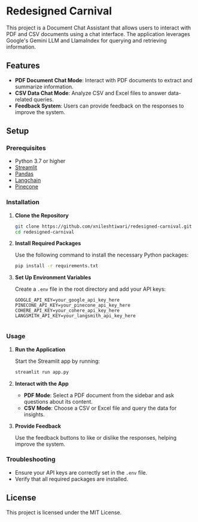 # Redesigned Carnival

This project is a Document Chat Assistant that allows users to interact with PDF and CSV documents using a chat interface. The application leverages Google's Gemini LLM and LlamaIndex for querying and retrieving information.

## Features

- **PDF Document Chat Mode**: Interact with PDF documents to extract and summarize information.
- **CSV Data Chat Mode**: Analyze CSV and Excel files to answer data-related queries.
- **Feedback System**: Users can provide feedback on the responses to improve the system.

## Setup

### Prerequisites

- Python 3.7 or higher
- [Streamlit](https://streamlit.io/)
- [Pandas](https://pandas.pydata.org/)
- [Langchain](https://github.com/hwchase17/langchain)
- [Pinecone](https://www.pinecone.io/)

### Installation

1. **Clone the Repository**

   ```bash
   git clone https://github.com/xnileshtiwari/redesigned-carnival.git
   cd redesigned-carnival
   ```

2. **Install Required Packages**

   Use the following command to install the necessary Python packages:

   ```bash
   pip install -r requirements.txt
   ```

3. **Set Up Environment Variables**

   Create a `.env` file in the root directory and add your API keys:

   ```plaintext
   GOOGLE_API_KEY=your_google_api_key_here
   PINECONE_API_KEY=your_pinecone_api_key_here
   COHERE_API_KEY=your_cohere_api_key_here
   LANGSMITH_API_KEY=your_langsmith_api_key_here
   

   ```

### Usage

1. **Run the Application**

   Start the Streamlit app by running:

   ```bash
   streamlit run app.py
   ```

2. **Interact with the App**

   - **PDF Mode**: Select a PDF document from the sidebar and ask questions about its content.
   - **CSV Mode**: Choose a CSV or Excel file and query the data for insights.

3. **Provide Feedback**

   Use the feedback buttons to like or dislike the responses, helping improve the system.

### Troubleshooting

- Ensure your API keys are correctly set in the `.env` file.
- Verify that all required packages are installed.


## License

This project is licensed under the MIT License.

